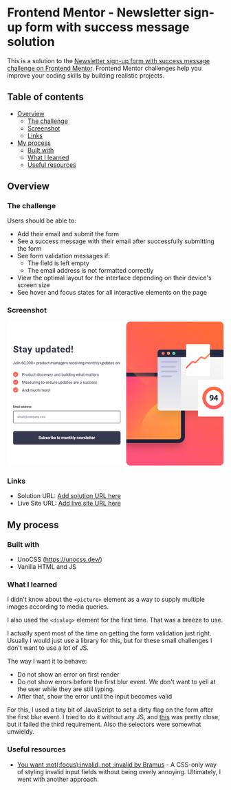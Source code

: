 # Frontend Mentor - Newsletter sign-up form with success message solution

This is a solution to the [Newsletter sign-up form with success message challenge on Frontend Mentor](https://www.frontendmentor.io/challenges/newsletter-signup-form-with-success-message-3FC1AZbNrv). Frontend Mentor challenges help you improve your coding skills by building realistic projects.

## Table of contents

- [Overview](#overview)
  - [The challenge](#the-challenge)
  - [Screenshot](#screenshot)
  - [Links](#links)
- [My process](#my-process)
  - [Built with](#built-with)
  - [What I learned](#what-i-learned)
  - [Useful resources](#useful-resources)

## Overview

### The challenge

Users should be able to:

- Add their email and submit the form
- See a success message with their email after successfully submitting the form
- See form validation messages if:
  - The field is left empty
  - The email address is not formatted correctly
- View the optimal layout for the interface depending on their device's screen size
- See hover and focus states for all interactive elements on the page

### Screenshot

![](./screenshot.png)

### Links

- Solution URL: [Add solution URL here](https://github.com/sgarcialaguna/fm-newsletter-signup)
- Live Site URL: [Add live site URL here](https://sgarcialaguna.github.io/fm-newsletter-signup/)

## My process

### Built with

- UnoCSS (https://unocss.dev/)
- Vanilla HTML and JS

### What I learned

I didn't know about the `<picture>` element as a way to supply multiple images according to media queries.

I also used the `<dialog>` element for the first time. That was a breeze to use.

I actually spent most of the time on getting the form validation just right. Usually I would just use a library for this, but for these small challenges I don't want to use a lot of JS.

The way I want it to behave:

- Do not show an error on first render
- Do not show errors before the first blur event. We don't want to yell at the user while they are still typing.
- After that, show the error until the input becomes valid

For this, I used a tiny bit of JavaScript to set a dirty flag on the form after the first blur event. I tried to do it without any JS, and [this](https://www.bram.us/2021/01/28/form-validation-you-want-notfocusinvalid-not-invalid/) was pretty close, but it failed the third requirement. Also the selectors were somewhat unwieldy.

### Useful resources

- [You want :not(:focus):invalid, not :invalid by Bramus](https://www.bram.us/2021/01/28/form-validation-you-want-notfocusinvalid-not-invalid/) - A CSS-only way of styling invalid input fields without being overly annoying. Ultimately, I went with another approach.
